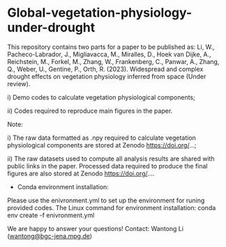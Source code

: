 # Global-vegetation-physiology-under-drought

This repository contains two parts for a paper to be published as: Li, W., Pacheco-Labrador, J., Migliavacca, M., Miralles, D., Hoek van Dijke, A., Reichstein, M., Forkel, M., Zhang, W., Frankenberg, C., Panwar, A., Zhang, Q., Weber, U., Gentine, P., Orth, R. (2023). Widespread and complex drought effects on vegetation physiology inferred from space (Under review).

i) Demo codes to calculate vegetation physiological components;

ii) Codes required to reproduce main figures in the paper.

Note:

i) The raw data formatted as .npy required to calculate vegetation physiological components are stored at Zenodo https://doi.org/...;

ii) The raw datasets used to compute all analysis results are shared with public links in the paper. Processed data required to produce the final figures are also stored at Zenodo https://doi.org/....


* Conda environment installation:

Please use the enivronment.yml to set up the environment for runing provided codes. The Linux command for environment installation: conda env create -f enivronment.yml

We are happy to answer your questions! Contact: Wantong Li (wantong@bgc-jena.mpg.de)
